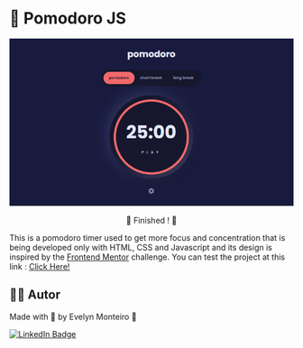# 🍅 Pomodoro JS

![Pomodoro Banner](banner.png)

<p align="center"> 
	🚧 Finished ! 🚧
</p>

This is a pomodoro timer used to get more focus and concentration that is being developed only with HTML, CSS and Javascript and its design is inspired by the [Frontend Mentor](https://www.frontendmentor.io/challenges/pomodoro-app-KBFnycJ6G) challenge. You can test the project at this link : [Click Here!]()

## 👩🏻 Autor

Made with 💜 by Evelyn Monteiro 👋
<br>

[![LinkedIn Badge](https://img.shields.io/badge/-Evelyn_Monteiro-blue?style=flat-square&logo=Linkedin&logoColor=white&link=https://www.linkedin.com/in/evelyn-monteiro/)](https://www.linkedin.com/in/evelyn-monteiro/)
